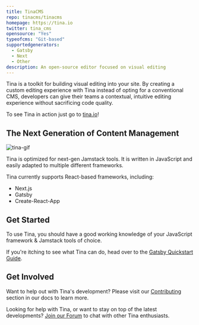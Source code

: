 ```yaml
---
title: TinaCMS
repo: tinacms/tinacms
homepage: https://tina.io
twitter: tina_cms
opensource: "Yes"
typeofcms: "Git-based"
supportedgenerators:
  - Gatsby
  - Next
  - Other
description: An open-source editor focused on visual editing
---
```


Tina is a toolkit for building visual editing into your site. By creating a custom editing experience with Tina instead of opting for a conventional CMS, developers can give their teams a contextual, intuitive editing experience without sacrificing code quality.

To see Tina in action just go to [tina.io](https://tina.io)!

## The Next Generation of Content Management

![tina-gif](https://res.cloudinary.com/forestry-demo/image/upload/v1615660296/tina-travel-demo.gif)

Tina is optimized for next-gen Jamstack tools. It is written in JavaScript and easily adapted to multiple different frameworks.

Tina currently supports React-based frameworks, including:

- Next.js
- Gatsby
- Create-React-App

## Get Started

To use Tina, you should have a good working knowledge of your JavaScript framework & Jamstack tools of choice.

If you're itching to see what Tina can do, head over to the [Gatsby Quickstart Guide](https://tina.io/docs/getting-started/introduction/).

## Get Involved

Want to help out with Tina's development? Please visit our [Contributing](https://tina.io/docs/contributing/guidelines/) section in our docs to learn more.

Looking for help with Tina, or want to stay on top of the latest developments? [Join our Forum](https://community.tinacms.org 'Join the TinaCMS Forum') to chat with other Tina enthusiasts.
